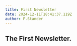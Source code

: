 ```yaml
---
title: First Newsletter
date: 2024-12-11T18:41:37.119Z
author: F.Stander
---
```

## The First Newsletter.



